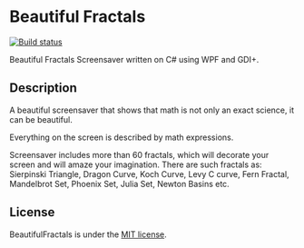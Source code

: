 # Beautiful Fractals

[![Build status](https://ci.appveyor.com/api/projects/status/ippmfkux1bwgg2dh?svg=true)](https://ci.appveyor.com/project/T-Alex/beautifulfractals)

Beautiful Fractals Screensaver written on C# using WPF and GDI+.

## Description
A beautiful screensaver that shows that math is not only an exact science, it can be beautiful.

Everything on the screen is described by math expressions.

Screensaver includes more than 60 fractals, which will decorate your screen and will amaze your imagination. There are such fractals as: Sierpinski Triangle, Dragon Curve, Koch Curve, Levy C curve, Fern Fractal, Mandelbrot Set, Phoenix Set, Julia Set, Newton Basins etc.

## License
BeautifulFractals is under the [MIT license](https://github.com/T-Alex/BeautifulFractals/blob/master/LICENSE.md).

